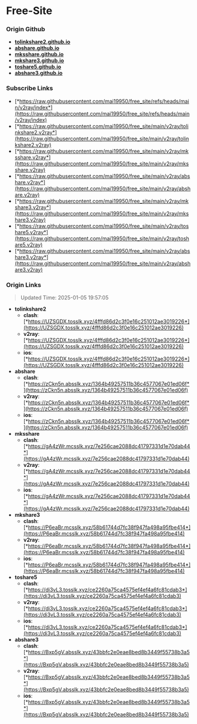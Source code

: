 # Free-Site

### Origin Github

- [**tolinkshare2.github.io**](https://github.com/tolinkshare2/tolinkshare2.github.io)
- [**abshare.github.io**](https://github.com/abshare/abshare.github.io)
- [**mksshare.github.io**](https://github.com/mksshare/mksshare.github.io)
- [**mkshare3.github.io**](https://github.com/mkshare3/mkshare3.github.io)
- [**toshare5.github.io**](https://github.com/toshare5/toshare5.github.io)
- [**abshare3.github.io**](https://github.com/abshare3/abshare3.github.io)

### Subscribe Links

- [*https://raw.githubusercontent.com/mai19950/free_site/refs/heads/main/v2ray/index*](https://raw.githubusercontent.com/mai19950/free_site/refs/heads/main/v2ray/index)
- [*https://raw.githubusercontent.com/mai19950/free_site/main/v2ray/tolinkshare2.v2ray*](https://raw.githubusercontent.com/mai19950/free_site/main/v2ray/tolinkshare2.v2ray)
- [*https://raw.githubusercontent.com/mai19950/free_site/main/v2ray/mksshare.v2ray*](https://raw.githubusercontent.com/mai19950/free_site/main/v2ray/mksshare.v2ray)
- [*https://raw.githubusercontent.com/mai19950/free_site/main/v2ray/abshare.v2ray*](https://raw.githubusercontent.com/mai19950/free_site/main/v2ray/abshare.v2ray)
- [*https://raw.githubusercontent.com/mai19950/free_site/main/v2ray/mkshare3.v2ray*](https://raw.githubusercontent.com/mai19950/free_site/main/v2ray/mkshare3.v2ray)
- [*https://raw.githubusercontent.com/mai19950/free_site/main/v2ray/toshare5.v2ray*](https://raw.githubusercontent.com/mai19950/free_site/main/v2ray/toshare5.v2ray)
- [*https://raw.githubusercontent.com/mai19950/free_site/main/v2ray/abshare3.v2ray*](https://raw.githubusercontent.com/mai19950/free_site/main/v2ray/abshare3.v2ray)

### Origin Links

> Updated Time: 2025-01-05 19:57:05

- **tolinkshare2**
  - **clash**: [*https://UZSGDX.tosslk.xyz/4fffd86d2c3f0e16c251012ae3019226*](https://UZSGDX.tosslk.xyz/4fffd86d2c3f0e16c251012ae3019226)
  - **v2ray**: [*https://UZSGDX.tosslk.xyz/4fffd86d2c3f0e16c251012ae3019226*](https://UZSGDX.tosslk.xyz/4fffd86d2c3f0e16c251012ae3019226)
  - **ios**: [*https://UZSGDX.tosslk.xyz/4fffd86d2c3f0e16c251012ae3019226*](https://UZSGDX.tosslk.xyz/4fffd86d2c3f0e16c251012ae3019226)
- **abshare**
  - **clash**: [*https://zCkn5n.absslk.xyz/1364b49257511b36c4577067e01ed06f*](https://zCkn5n.absslk.xyz/1364b49257511b36c4577067e01ed06f)
  - **v2ray**: [*https://zCkn5n.absslk.xyz/1364b49257511b36c4577067e01ed06f*](https://zCkn5n.absslk.xyz/1364b49257511b36c4577067e01ed06f)
  - **ios**: [*https://zCkn5n.absslk.xyz/1364b49257511b36c4577067e01ed06f*](https://zCkn5n.absslk.xyz/1364b49257511b36c4577067e01ed06f)
- **mksshare**
  - **clash**: [*https://gA4zWr.mcsslk.xyz/7e256cae2088dc41797331d1e70dab44*](https://gA4zWr.mcsslk.xyz/7e256cae2088dc41797331d1e70dab44)
  - **v2ray**: [*https://gA4zWr.mcsslk.xyz/7e256cae2088dc41797331d1e70dab44*](https://gA4zWr.mcsslk.xyz/7e256cae2088dc41797331d1e70dab44)
  - **ios**: [*https://gA4zWr.mcsslk.xyz/7e256cae2088dc41797331d1e70dab44*](https://gA4zWr.mcsslk.xyz/7e256cae2088dc41797331d1e70dab44)
- **mkshare3**
  - **clash**: [*https://P6eaBr.mcsslk.xyz/58b61744d7fc38f947fa498a95fbe414*](https://P6eaBr.mcsslk.xyz/58b61744d7fc38f947fa498a95fbe414)
  - **v2ray**: [*https://P6eaBr.mcsslk.xyz/58b61744d7fc38f947fa498a95fbe414*](https://P6eaBr.mcsslk.xyz/58b61744d7fc38f947fa498a95fbe414)
  - **ios**: [*https://P6eaBr.mcsslk.xyz/58b61744d7fc38f947fa498a95fbe414*](https://P6eaBr.mcsslk.xyz/58b61744d7fc38f947fa498a95fbe414)
- **toshare5**
  - **clash**: [*https://di3vL3.tosslk.xyz/ce2260a75ca4575ef4ef4a6fc81cdab3*](https://di3vL3.tosslk.xyz/ce2260a75ca4575ef4ef4a6fc81cdab3)
  - **v2ray**: [*https://di3vL3.tosslk.xyz/ce2260a75ca4575ef4ef4a6fc81cdab3*](https://di3vL3.tosslk.xyz/ce2260a75ca4575ef4ef4a6fc81cdab3)
  - **ios**: [*https://di3vL3.tosslk.xyz/ce2260a75ca4575ef4ef4a6fc81cdab3*](https://di3vL3.tosslk.xyz/ce2260a75ca4575ef4ef4a6fc81cdab3)
- **abshare3**
  - **clash**: [*https://Bxp5gV.absslk.xyz/43bbfc2e0eae8bed8b3449f55738b3a5*](https://Bxp5gV.absslk.xyz/43bbfc2e0eae8bed8b3449f55738b3a5)
  - **v2ray**: [*https://Bxp5gV.absslk.xyz/43bbfc2e0eae8bed8b3449f55738b3a5*](https://Bxp5gV.absslk.xyz/43bbfc2e0eae8bed8b3449f55738b3a5)
  - **ios**: [*https://Bxp5gV.absslk.xyz/43bbfc2e0eae8bed8b3449f55738b3a5*](https://Bxp5gV.absslk.xyz/43bbfc2e0eae8bed8b3449f55738b3a5)
